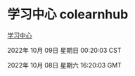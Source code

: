 # 学习中心 colearnhub
[学习中心](http://27.19.33.125:56308/colearnhub/)

2022年 10月 09日 星期日 00:20:03 CST

2022年 10月 08日 星期六 16:20:03 GMT
